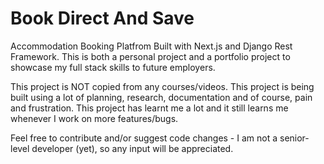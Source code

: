 # Book Direct And Save

Accommodation Booking Platfrom Built with Next.js and Django Rest Framework. This is both a personal project and a portfolio project to showcase my full stack skills to future employers.

This project is NOT copied from any courses/videos. This project is being built using a lot of planning, research, documentation and of course, pain and frustration. This project has learnt me a lot and it still learns me whenever I work on more features/bugs.

Feel free to contribute and/or suggest code changes - I am not a senior-level developer (yet), so any input will be appreciated.
